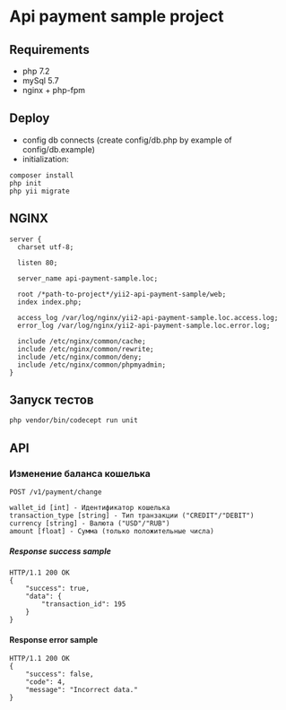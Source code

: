 # Api payment sample project
## Requirements

* php 7.2
* mySql 5.7
* nginx + php-fpm

## Deploy

* config db connects (create config/db.php by example of config/db.example)
* initialization:
```
composer install
php init
php yii migrate
```

## NGINX

```
server {
  charset utf-8;

  listen 80;

  server_name api-payment-sample.loc;

  root /*path-to-project*/yii2-api-payment-sample/web;
  index index.php;

  access_log /var/log/nginx/yii2-api-payment-sample.loc.access.log;
  error_log /var/log/nginx/yii2-api-payment-sample.loc.error.log;

  include /etc/nginx/common/cache;
  include /etc/nginx/common/rewrite;
  include /etc/nginx/common/deny;
  include /etc/nginx/common/phpmyadmin;
}
```

## Запуск тестов
```
php vendor/bin/codecept run unit
```

## API

### Изменение баланса кошелька

```
POST /v1/payment/change

wallet_id [int] - Идентификатор кошелька
transaction_type [string] - Тип транзакции ("CREDIT"/"DEBIT")
currency [string] - Валюта ("USD"/"RUB")
amount [float] - Сумма (только положительные числа)
```

##### Response success sample
```
HTTP/1.1 200 OK
{
    "success": true,
    "data": {
        "transaction_id": 195
    }
}
```

#### Response error sample
```
HTTP/1.1 200 OK
{
    "success": false,
    "code": 4,
    "message": "Incorrect data."
}
```
